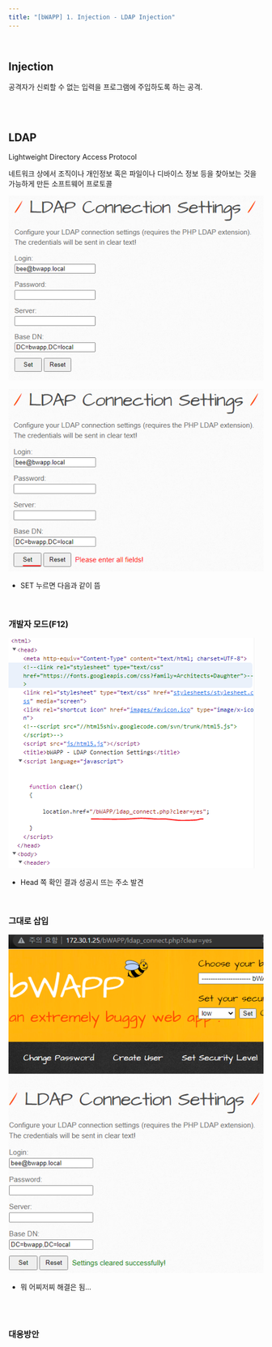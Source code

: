 ```yaml
---
title: "[bWAPP] 1. Injection - LDAP Injection"
---
```


<br>

## Injection

공격자가 신뢰할 수 없는 입력을 프로그램에 주입하도록 하는 공격.

<br>

<br>

## LDAP

Lightweight Directory Access Protocol

네트워크 상에서 조직이나 개인정보 혹은 파일이나 디바이스 정보 등을 찾아보는 것을 가능하게 만든 소프트웨어 프로토콜

![image-20220316014205132](https://raw.githubusercontent.com/EONION-TH3DB/image_repo/main/img/image-20220316014205132.png)

![image-20220316014328756](https://raw.githubusercontent.com/EONION-TH3DB/image_repo/main/img/image-20220316014328756.png)

- SET 누르면 다음과 같이 뜸

<BR>

### 개발자 모드(F12)

![image-20220316014451413](https://raw.githubusercontent.com/EONION-TH3DB/image_repo/main/img/image-20220316014451413.png)

- Head 쪽 확인 결과 성공시 뜨는 주소 발견

<BR>

### 그대로 삽입

![image-20220316014557731](https://raw.githubusercontent.com/EONION-TH3DB/image_repo/main/img/image-20220316014557731.png)

- 뭐 어찌저찌 해결은 됨...

<br>

<Br>

### 대응방안
